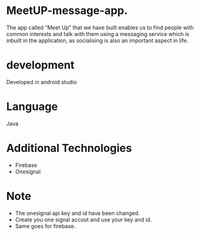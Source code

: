 # MeetUP-message-app.
The app called “Meet Up” that we have built enables us to find people with 
common interests and talk with them using a messaging service which is inbuilt 
in the application, as socialising is also an important aspect in life.

# development
Developed in android studio

# Language
Java

# Additional Technologies
 - Firebase
 - Onesignal
 
# Note
* The onesignal api key and id have been changed.
* Create you one signal accout and use your key and id.
* Same goes for firebase.
